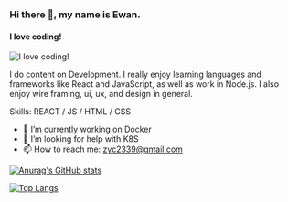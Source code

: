 ### Hi there 👋, my name is Ewan.
#### I love coding!
![I love coding!](https://lh3.googleusercontent.com/proxy/buWb5Sxgn3zX3pbEARWICOuTGAbIvUcGHV5da7WRzxbIMxnAkPQVNlnHRcUzLUi9w6k8E4Tt-WKWnaZeZOagLRDJq_foWTHvEnqMoJxVLSsK1_BCJQ)

 I do content on Development. I really enjoy learning languages and frameworks like React and JavaScript, as well as work in Node.js.
I also enjoy wire framing, ui, ux, and design in general. 

Skills: REACT / JS / HTML / CSS

- 🔭 I’m currently working on Docker 
- 🤔 I’m looking for help with K8S 
- 📫 How to reach me: zyc2339@gmail.com 






[![Anurag's GitHub stats](https://github-readme-stats.vercel.app/api?username=zyc2339)](https://github.com/anuraghazra/github-readme-stats)

[![Top Langs](https://github-readme-stats.vercel.app/api/top-langs/?username=zyc2339&layout=compact)](https://github.com/anuraghazra/github-readme-stats)



<!--
**zyc2339/zyc2339** is a ✨ _special_ ✨ repository because its `README.md` (this file) appears on your GitHub profile.

Here are some ideas to get you started:

- 🔭 I’m currently working on ...
- 🌱 I’m currently learning ...
- 👯 I’m looking to collaborate on ...
- 🤔 I’m looking for help with ...
- 💬 Ask me about ...
- 📫 How to reach me: ...
- 😄 Pronouns: ...
- ⚡ Fun fact: ...
-->
